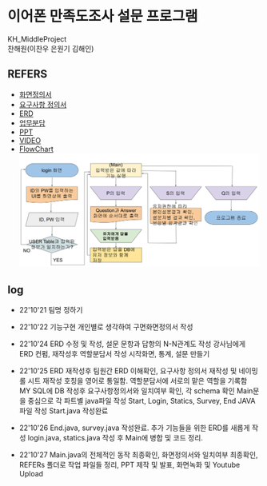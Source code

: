 # 이어폰 만족도조사 설문 프로그램
KH_MiddleProject  
찬해원(이찬우 은원기 김해인)

## REFERS
- [화면정의서](https://github.com/chanwho/KH_MiddleProject/blob/main/REFERS/%ED%99%94%EB%A9%B4%EC%A0%95%EC%9D%98%EC%84%9C_%EC%B0%AC%ED%95%B4%EC%9B%90_FINAL.pdf)
- [요구사항 정의서](https://github.com/chanwho/KH_MiddleProject/blob/main/REFERS/%EC%9A%94%EA%B5%AC%EC%82%AC%ED%95%AD%EC%A0%95%EC%9D%98%EC%84%9C_%EC%B0%AC%ED%95%B4%EC%9B%90_FINAL.pdf)
- [ERD](https://github.com/chanwho/KH_MiddleProject/blob/main/REFERS/ERD_FINAL.png)
- [업무분담](https://github.com/chanwho/KH_MiddleProject/blob/main/REFERS/%EC%97%85%EB%AC%B4%EB%B6%84%EB%8B%B4.pdf)
- [PPT](https://github.com/chanwho/KH_MiddleProject/blob/main/REFERS/%EC%9D%B4%EC%96%B4%ED%8F%B0%20%EB%A7%8C%EC%A1%B1%EB%8F%84%EC%A1%B0%EC%82%AC%20%EC%84%A4%EB%AC%B8%20%ED%94%84%EB%A1%9C%EA%B7%B8%EB%9E%A8%20PPT.pdf)
- [VIDEO](https://www.youtube.com/watch?v=AOW354hVFhY)
- [FlowChart](https://github.com/chanwho/KH_MiddleProject/blob/main/REFERS/flow_chart.PNG)
![](https://github.com/chanwho/KH_MiddleProject/blob/main/REFERS/flow_chart.PNG)


## log
 - 22'10'21 팀명 정하기


 - 22'10'22 기능구현 개인별로 생각하여 구면화면정의서 작성


 - 22'10'24 ERD 수정 및 작성, 설문 문항과 답항의 N-N관계도 작성
   강사님에게 ERD 컨펌, 재작성후 역할분담서 작성
   시작화면, 통계, 설문 만들기


 - 22'10'25 ERD 재작성후 팀원간 ERD 이해확인, 요구사항 정의서 재작성 및 네이밍롤 시트 재작성
 호칭을 영어로 통일함. 역할분담서에 서로의 맡은 역할을 기록함
 MY SQL에 DB 작성후 요구사항정의서와 일치여부 확인, 각 schema 확인
 Main문을 중심으로 각 파트별 java파일 작성
 Start, Login, Statics, Survey, End JAVA 파일 작성
 Start.java 작성완료
 
 
 - 22'10'26 End.java, survey.java 작성완료. 추가 기능들을 위한 ERD를 새롭게 작성
 login.java, statics.java 작성 후 Main에 병합 및 코드 정리.
 
 
 - 22'10'27 Main.java의 전체적인 동작 최종확인, 화면정의서와 일치여부 최종확인, 
 REFERs 폴더로 작업 파일들 정리, PPT 제작 및 발표, 화면녹화 및 Youtube Upload

 
 
 
